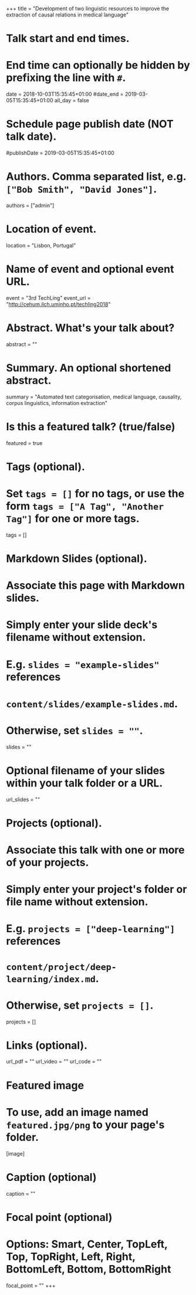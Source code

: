 +++
title = "Development of two linguistic resources to improve the extraction of causal relations in medical language"

# Talk start and end times.
#   End time can optionally be hidden by prefixing the line with `#`.
date = 2018-10-03T15:35:45+01:00
#date_end = 2019-03-05T15:35:45+01:00
all_day = false

# Schedule page publish date (NOT talk date).
#publishDate = 2019-03-05T15:35:45+01:00

# Authors. Comma separated list, e.g. `["Bob Smith", "David Jones"]`.
authors = ["admin"]

# Location of event.
location = "Lisbon, Portugal"

# Name of event and optional event URL.
event = "3rd TechLing"
event_url = "http://cehum.ilch.uminho.pt/techling2018"

# Abstract. What's your talk about?
abstract = ""

# Summary. An optional shortened abstract.
summary = "Automated text categorisation, medical language, causality, corpus linguistics, information extraction"

# Is this a featured talk? (true/false)
featured = true

# Tags (optional).
#   Set `tags = []` for no tags, or use the form `tags = ["A Tag", "Another Tag"]` for one or more tags.
tags = []

# Markdown Slides (optional).
#   Associate this page with Markdown slides.
#   Simply enter your slide deck's filename without extension.
#   E.g. `slides = "example-slides"` references 
#   `content/slides/example-slides.md`.
#   Otherwise, set `slides = ""`.
slides = ""

# Optional filename of your slides within your talk folder or a URL.
url_slides = ""

# Projects (optional).
#   Associate this talk with one or more of your projects.
#   Simply enter your project's folder or file name without extension.
#   E.g. `projects = ["deep-learning"]` references 
#   `content/project/deep-learning/index.md`.
#   Otherwise, set `projects = []`.
projects = []

# Links (optional).
url_pdf = ""
url_video = ""
url_code = ""

# Featured image
# To use, add an image named `featured.jpg/png` to your page's folder. 
[image]
  # Caption (optional)
  caption = ""

  # Focal point (optional)
  # Options: Smart, Center, TopLeft, Top, TopRight, Left, Right, BottomLeft, Bottom, BottomRight
  focal_point = ""
+++
